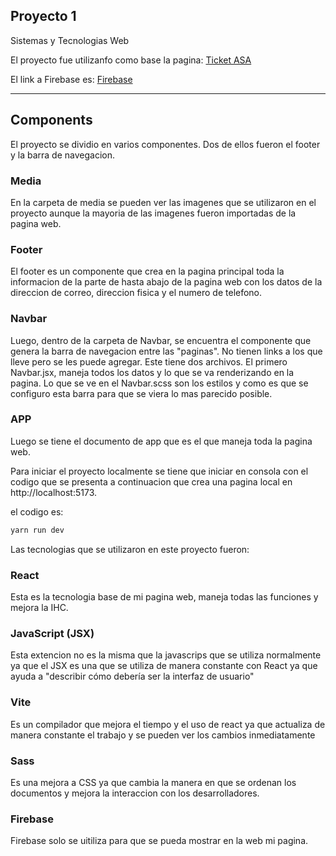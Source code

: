 ## Proyecto 1

Sistemas y Tecnologias Web

El proyecto fue utilizanfo como base la pagina: [Ticket ASA](https://ticketasa.gt)

El link a Firebase es: [Firebase]()

--------------------------------------------

## Components
El proyecto se dividio en varios componentes. Dos de ellos fueron el footer y la barra de navegacion.

### Media
En la carpeta de media se pueden ver las imagenes que se utilizaron en el proyecto aunque la mayoria de las imagenes fueron importadas de la pagina web.

### Footer
El footer es un componente que crea en la pagina principal toda la informacion de la parte de hasta abajo de la pagina web con los datos de la direccion de correo, direccion fisica y el numero de telefono. 

### Navbar
Luego, dentro de la carpeta de Navbar, se encuentra el componente que genera la barra de navegacion entre las "paginas". No tienen links a los que lleve pero se les puede agregar.
Este tiene dos archivos. El primero Navbar.jsx, maneja todos los datos y lo que se va renderizando en la pagina. Lo que se ve en el Navbar.scss son los estilos y como es que se configuro esta barra para que se viera lo mas parecido posible.

### APP
Luego se tiene el documento de app que es el que maneja toda la pagina web.

Para iniciar el proyecto localmente se tiene que iniciar en consola con el codigo que se presenta a continuacion que crea una pagina local en http://localhost:5173.

el codigo es:
```bash
yarn run dev
```

Las tecnologias que se utilizaron en este proyecto fueron:

### React
Esta es la tecnologia base de mi pagina web, maneja todas las funciones y mejora la IHC.
### JavaScript (JSX)
Esta extencion no es la misma que la javascrips que se utiliza normalmente ya que el JSX es una que se utiliza de manera constante con React ya que ayuda a "describir cómo debería ser la interfaz de usuario"
### Vite
Es un compilador que mejora el tiempo y el uso de react ya que actualiza de manera constante el trabajo y se pueden ver los cambios inmediatamente
### Sass
Es una mejora a CSS ya que cambia la manera en que se ordenan los documentos y mejora la interaccion con los desarrolladores.
### Firebase
Firebase solo se uitiliza para que se pueda mostrar en la web mi pagina.
